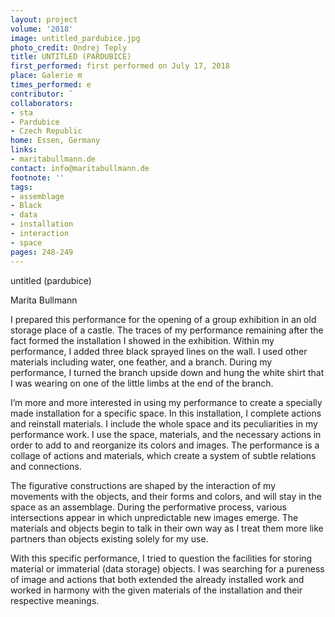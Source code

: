 ```yaml
---
layout: project
volume: '2018'
image: untitled_pardubice.jpg
photo_credit: Ondrej Teply
title: UNTITLED (PARDUBICE)
first_performed: first performed on July 17, 2018
place: Galerie m
times_performed: e
contributor: ˇ
collaborators:
- sta
- Pardubice
- Czech Republic
home: Essen, Germany
links:
- maritabullmann.de
contact: info@maritabullmann.de
footnote: ''
tags:
- assemblage
- Black
- data
- installation
- interaction
- space
pages: 248-249
---
```


untitled (pardubice)

Marita Bullmann

I prepared this performance for the opening of a group exhibition in an old storage place of a castle. The traces of my performance remaining after the fact formed the installation I showed in the exhibition. Within my performance, I added three black sprayed lines on the wall. I used other materials including water, one feather, and a branch. During my performance, I turned the branch upside down and hung the white shirt that I was wearing on one of the little limbs at the end of the branch.

I’m more and more interested in using my performance to create a specially made installation for a specific space. In this installation, I complete actions and reinstall materials. I include the whole space and its peculiarities in my performance work. I use the space, materials, and the necessary actions in order to add to and reorganize its colors and images. The performance is a collage of actions and materials, which create a system of subtle relations and connections.

The figurative constructions are shaped by the interaction of my movements with the objects, and their forms and colors, and will stay in the space as an assemblage. During the performative process, various intersections appear in which unpredictable new images emerge. The materials and objects begin to talk in their own way as I treat them more like partners than objects existing solely for my use.

With this specific performance, I tried to question the facilities for storing material or immaterial (data storage) objects. I was searching for a pureness of image and actions that both extended the already installed work and worked in harmony with the given materials of the installation and their respective meanings.
